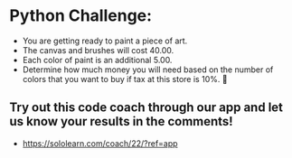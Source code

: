 # Python Challenge:

* You are getting ready to paint a piece of art. 
* The canvas and brushes will cost 40.00. 
* Each color of paint is an additional 5.00. 
* Determine how much money you will need based on the number of colors that you want to buy if tax at this store is 10%. 🎨

## Try out this code coach through our app and let us know your results in the comments!
* https://sololearn.com/coach/22/?ref=app